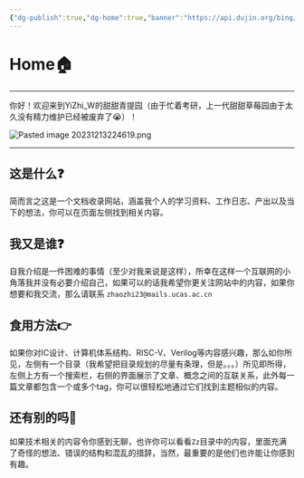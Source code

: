 ```yaml
---
{"dg-publish":true,"dg-home":true,"banner":"https://api.dujin.org/bing/1920.php","cssclass":"fullwidth,noyaml,noscroll,myhome","obsidianUIMode":"preview","permalink":"/HomePage/","tags":["gardenEntry"],"dgPassFrontmatter":true}
---
```



# Home🏠
---
你好！欢迎来到YiZhi_W的甜甜青提园（由于忙着考研，上一代甜甜草莓园由于太久没有精力维护已经被废弃了😭）！

![Pasted image 20231213224619.png](/img/user/work%20diary/imgs/Pasted%20image%2020231213224619.png)

---
## 这是什么❓
简而言之这是一个文档收录网站，涵盖我个人的学习资料、工作日志、产出以及当下的想法，你可以在页面左侧找到相关内容。
## 我又是谁❓
自我介绍是一件困难的事情（至少对我来说是这样），所幸在这样一个互联网的小角落我并没有必要介绍自己，如果可以的话我希望你更关注网站中的内容，如果你想要和我交流，那么请联系 `zhaozhi23@mails.ucas.ac.cn`
## 食用方法👉
如果你对IC设计、计算机体系结构、RISC-V、Verilog等内容感兴趣，那么如你所见，左侧有一个目录（我希望把目录规划的尽量有条理，但是。。。）所见即所得，左侧上方有一个搜索栏，右侧的界面展示了文章、概念之间的互联关系，此外每一篇文章都包含一个或多个tag，你可以很轻松地通过它们找到主题相似的内容。
## 还有别的吗🌠
如果技术相关的内容令你感到无聊，也许你可以看看`Zz`目录中的内容，里面充满了奇怪的想法、错误的结构和混乱的措辞，当然，最重要的是他们也许能让你感到有趣。




